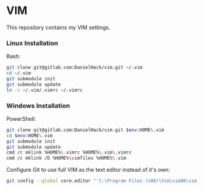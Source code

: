# VIM
This repository contains my VIM settings.
### Linux Installation
Bash:
```sh
git clone git@gitlab.com:DanielHack/vim.git ~/.vim
cd ~/.vim
git submodule init
git submodule update
ln -s ~/.vim/.vimrc ~/.vimrc
```

### Windows Installation
PowerShell:
```sh
git clone git@gitlab.com:DanielHack/vim.git $env:HOME\.vim
cd $env:HOME\.vim
git submodule init
git submodule update
cmd /c mklink %HOME%\.vimrc %HOME%\.vim\.vimrc
cmd /c mklink /D %HOME%\vimfiles %HOME%\.vim
```

Configure Git to use full VIM as the text editor instead of it's own:
```sh
git config --global core.editor "'C:\Program Files (x86)\Vim\vim80\vim.exe' -f -i NONE"
```